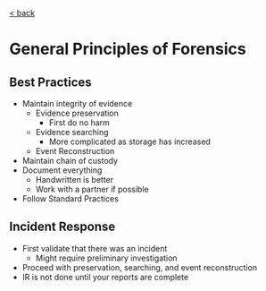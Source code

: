 [< back](../README.md)

# General Principles of Forensics 

## Best Practices
- Maintain integrity of evidence
    - Evidence preservation
        - First do no harm
    - Evidence searching
        - More complicated as storage has increased
    - Event Reconstruction
- Maintain chain of custody
- Document everything
    - Handwritten is better
    - Work with a partner if possible
- Follow Standard Practices

## Incident Response
- First validate that there was an incident
    - Might require preliminary investigation
- Proceed with preservation, searching, and event reconstruction
- IR is not done until your reports are complete
